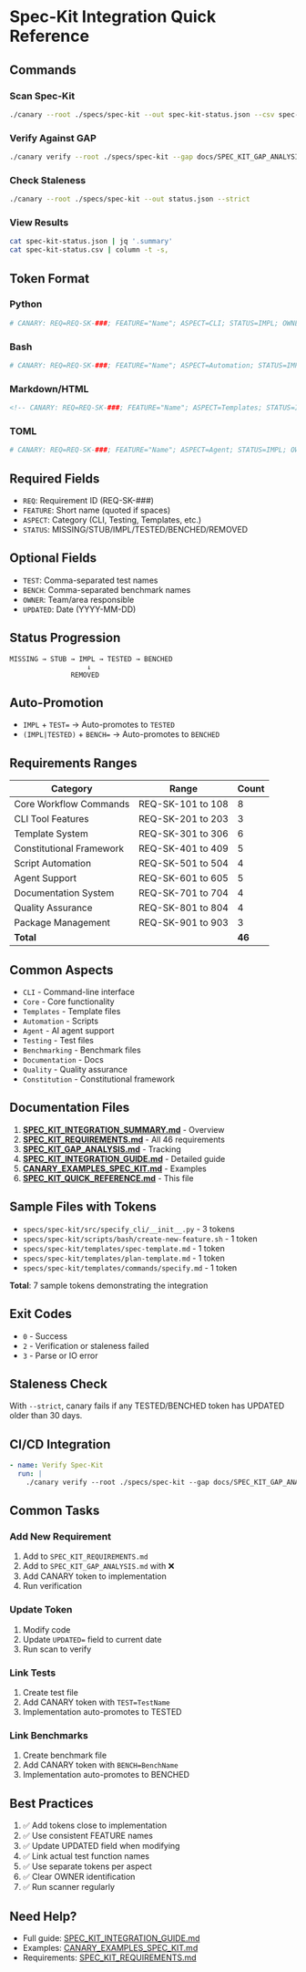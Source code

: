 # Spec-Kit Integration Quick Reference

## Commands

### Scan Spec-Kit
```bash
./canary --root ./specs/spec-kit --out spec-kit-status.json --csv spec-kit-status.csv
```

### Verify Against GAP
```bash
./canary verify --root ./specs/spec-kit --gap docs/SPEC_KIT_GAP_ANALYSIS.md --strict
```

### Check Staleness
```bash
./canary --root ./specs/spec-kit --out status.json --strict
```

### View Results
```bash
cat spec-kit-status.json | jq '.summary'
cat spec-kit-status.csv | column -t -s,
```

## Token Format

### Python
```python
# CANARY: REQ=REQ-SK-###; FEATURE="Name"; ASPECT=CLI; STATUS=IMPL; OWNER=team; UPDATED=2025-10-15
```

### Bash
```bash
# CANARY: REQ=REQ-SK-###; FEATURE="Name"; ASPECT=Automation; STATUS=IMPL; OWNER=team; UPDATED=2025-10-15
```

### Markdown/HTML
```markdown
<!-- CANARY: REQ=REQ-SK-###; FEATURE="Name"; ASPECT=Templates; STATUS=IMPL; OWNER=team; UPDATED=2025-10-15 -->
```

### TOML
```toml
# CANARY: REQ=REQ-SK-###; FEATURE="Name"; ASPECT=Agent; STATUS=IMPL; OWNER=team; UPDATED=2025-10-15
```

## Required Fields

- `REQ`: Requirement ID (REQ-SK-###)
- `FEATURE`: Short name (quoted if spaces)
- `ASPECT`: Category (CLI, Testing, Templates, etc.)
- `STATUS`: MISSING/STUB/IMPL/TESTED/BENCHED/REMOVED

## Optional Fields

- `TEST`: Comma-separated test names
- `BENCH`: Comma-separated benchmark names
- `OWNER`: Team/area responsible
- `UPDATED`: Date (YYYY-MM-DD)

## Status Progression

```
MISSING → STUB → IMPL → TESTED → BENCHED
                   ↓
               REMOVED
```

## Auto-Promotion

- `IMPL` + `TEST=` → Auto-promotes to `TESTED`
- `(IMPL|TESTED)` + `BENCH=` → Auto-promotes to `BENCHED`

## Requirements Ranges

| Category | Range | Count |
|----------|-------|-------|
| Core Workflow Commands | REQ-SK-101 to 108 | 8 |
| CLI Tool Features | REQ-SK-201 to 203 | 3 |
| Template System | REQ-SK-301 to 306 | 6 |
| Constitutional Framework | REQ-SK-401 to 409 | 5 |
| Script Automation | REQ-SK-501 to 504 | 4 |
| Agent Support | REQ-SK-601 to 605 | 5 |
| Documentation System | REQ-SK-701 to 704 | 4 |
| Quality Assurance | REQ-SK-801 to 804 | 4 |
| Package Management | REQ-SK-901 to 903 | 3 |
| **Total** | | **46** |

## Common Aspects

- `CLI` - Command-line interface
- `Core` - Core functionality
- `Templates` - Template files
- `Automation` - Scripts
- `Agent` - AI agent support
- `Testing` - Test files
- `Benchmarking` - Benchmark files
- `Documentation` - Docs
- `Quality` - Quality assurance
- `Constitution` - Constitutional framework

## Documentation Files

1. **[SPEC_KIT_INTEGRATION_SUMMARY.md](SPEC_KIT_INTEGRATION_SUMMARY.md)** - Overview
2. **[SPEC_KIT_REQUIREMENTS.md](SPEC_KIT_REQUIREMENTS.md)** - All 46 requirements
3. **[SPEC_KIT_GAP_ANALYSIS.md](SPEC_KIT_GAP_ANALYSIS.md)** - Tracking
4. **[SPEC_KIT_INTEGRATION_GUIDE.md](SPEC_KIT_INTEGRATION_GUIDE.md)** - Detailed guide
5. **[CANARY_EXAMPLES_SPEC_KIT.md](CANARY_EXAMPLES_SPEC_KIT.md)** - Examples
6. **[SPEC_KIT_QUICK_REFERENCE.md](SPEC_KIT_QUICK_REFERENCE.md)** - This file

## Sample Files with Tokens

- `specs/spec-kit/src/specify_cli/__init__.py` - 3 tokens
- `specs/spec-kit/scripts/bash/create-new-feature.sh` - 1 token
- `specs/spec-kit/templates/spec-template.md` - 1 token
- `specs/spec-kit/templates/plan-template.md` - 1 token
- `specs/spec-kit/templates/commands/specify.md` - 1 token

**Total**: 7 sample tokens demonstrating the integration

## Exit Codes

- `0` - Success
- `2` - Verification or staleness failed
- `3` - Parse or IO error

## Staleness Check

With `--strict`, canary fails if any TESTED/BENCHED token has UPDATED older than 30 days.

## CI/CD Integration

```yaml
- name: Verify Spec-Kit
  run: |
    ./canary verify --root ./specs/spec-kit --gap docs/SPEC_KIT_GAP_ANALYSIS.md --strict
```

## Common Tasks

### Add New Requirement
1. Add to `SPEC_KIT_REQUIREMENTS.md`
2. Add to `SPEC_KIT_GAP_ANALYSIS.md` with ❌
3. Add CANARY token to implementation
4. Run verification

### Update Token
1. Modify code
2. Update `UPDATED=` field to current date
3. Run scan to verify

### Link Tests
1. Create test file
2. Add CANARY token with `TEST=TestName`
3. Implementation auto-promotes to TESTED

### Link Benchmarks
1. Create benchmark file
2. Add CANARY token with `BENCH=BenchName`
3. Implementation auto-promotes to BENCHED

## Best Practices

1. ✅ Add tokens close to implementation
2. ✅ Use consistent FEATURE names
3. ✅ Update UPDATED field when modifying
4. ✅ Link actual test function names
5. ✅ Use separate tokens per aspect
6. ✅ Clear OWNER identification
7. ✅ Run scanner regularly

## Need Help?

- Full guide: [SPEC_KIT_INTEGRATION_GUIDE.md](SPEC_KIT_INTEGRATION_GUIDE.md)
- Examples: [CANARY_EXAMPLES_SPEC_KIT.md](CANARY_EXAMPLES_SPEC_KIT.md)
- Requirements: [SPEC_KIT_REQUIREMENTS.md](SPEC_KIT_REQUIREMENTS.md)
